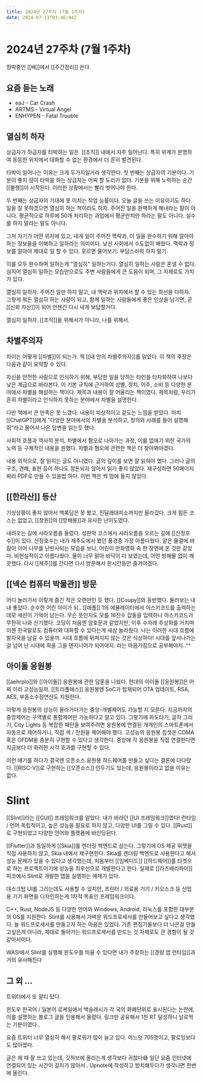 ```yaml
---
title: 2024년 27주차 (7월 1주차)
date: 2024-07-11T03:46:04Z
---
```


# 2024년 27주차 (7월 1주차)

정박중인 [[배]]에서 [[주간정리]] 쓴다.

## 요즘 듣는 노래

- eaJ - Car Crash
- ARTMS - Virtual Angel
- ENHYPEN - Fatal Trouble

## 열심히 하자

상급자가 하급자를 타박하는 일은  [[조직]] 내에서 자주 일어난다. 특히 위계가 분명하여 동등한 위치에서 대화할 수 없는 환경에서 더 흔히 발견된다.

타박이 일어나는 이유는 크게 두가지일거라 생각한다. 첫 번째는 상급자의 기분이다. 기분이 좋지 않아 타박을 하는 상급자는 어찌 할 도리가 없다. 기분을 위해 노력하는 순간 [[불행]]이 시작된다. 이러한 상황에서는 빨리 벗어나야 한다.

두 번째는 상급자의 기대에 못 미치는 작업 능률이다. 오늘 글을 쓰는 이유이기도 하다. 일을 잘 못하겠으면 열심히 하는 척이라도 하자. 주어진 일을 완벽하게 해내라는 말이 아니다. 평균적으로 하루에 50개 처리하는 과업에서 평균만치만 하라는 말도 아니다. 실수를 하지 말라는 말도 아니다.

그저 자기가 어떤 위치에 있고, 내게 일이 주어진 맥락과, 이 일을 완수하기 위해 알아야 하는 정보들을 이해하고 일하라는 의미이다. 낮선 사회에서 수도없이 배웠다. 맥락과 정보를 알아야 제대로 일 할 수 있다. 모르면 물어보기. 부담스러워 하지 말기.

이를 모두 완수하며 일하는게 "열심히" 일하는거다. 열심히 일하는 사람은 혼낼 수 없다. 심지어 열심히 일하는 모습만으로도 주변 사람들에게 큰 도움이 되며, 그 자체로도 가치가 있다.

열심히 일하자. 주어진 일만 하지 말고, 내 맥락과 위치에서 할 수 있는 최선을 다하자. 그렇게 뭐든 열심히 하는 사람이 되고, 함께 일하는 사람들에게 좋은 인상을 남기면, 곧 [[신뢰 자산]]이 되어 언젠간 다시 내게 보답할거다.

열심히 일하자. [[조직]]을 위해서가 아니라, 나를 위해서.

## 차별주의자

차이는 어떻게 [[차별]]이 되는가. 책 [[내 안의 차별주의자]]를 읽었다. 이 책의 주장은 다음과 같이 요약할 수 있다.

자신을 안전한 사람으로 인식하기 위해, 부당한 일을 당하는 타인을 타자화하여 나보다 낮은 계급으로 바라본다.
이 기본 규칙에 근거하여 성별, 정치, 이주, 소비 등 다양한 분야에서 차별을 해설하는 책이다. 제목과 내용이 잘 어울리는 책이였다. 제목처럼, 우리가 흔히 차별이라고 인식하지 못하는 분야에서 차별을 설명한다.

다만 책에서 큰 만족은 못 느꼈다. 내용이 피상적이고 겉도는 느낌을 받았다. 마치 [[ChatGPT]]에게 "다양한 분야에서의 차별을 분석하고, 정의와 사례를 들어 설명해줘"라고 물어서 나온 답변을 읽는듯 했다.

사회적 흐름과 역사적 분석, 차별에서 혐오로 나아가는 과정, 이를 없애기 위한 국가의 노력 등 구체적인 내용을 원했다. 차별과 혐오에 관련한 책은 더 찾아봐야겠다.

내용 외적으로, 잘 읽히는 글도 아니였다. 글의 깊이를 보면 잘 읽혀야 했다. 그러나 글의 구조, 견해, 표현 등이 하나도 정돈되지 않아서 읽기 좋지 않았다. 재구성하면 50페이지짜리 PDF로 만들 수 있을법 하다. 이번 책은 썩 맘에 들지 않았다.

## [[한라산]] 등산

기상상황이 좋지 않아서 백록담은 못 봤고, 진달래대피소까지만 올라갔다. 크게 힘든 코스는 없었고, [[창원]]의 [[망해봉]]과 유사한 난이도였다.

내려오는 길에 사라오름을 들렀다. 성판악 코스에서 사라오름을 오르는 길에 [[산정호수]]이 있다. 산정호수는 내가 제주도에서 봤던 풍경중 가장 아름다웠다. 얕은 물결에 바람이 이어 나무를 난반사되는 모습을 보니, 어린이 만화영화 속 한 장면에 온 것만 같았다. 비현실적이고 아름다웠다. 물이 너무 맑아 바닥이 다 보였는데, 어떤 방해물 없이 깨끗했다. 다시 [[제주]]를 간다면 다시 방문해서 한시간동안 즐겨야겠다.

## [[넥슨 컴퓨터 박물관]] 방문

어디 놀러가서 이렇게 즐긴 적은 오랜만인 듯 했다. [[Coupy]]와 동반했다. 둘러보는 내내 좋았다. 순수한 어린 아이가 되.. [[애플]] 1의 에뮬레이터에서 아스키코드를 출력하는 데모 세션이 기억이 남는다. 무슨 뜻인지도 모를 16진수 값들을 입력하니 아스키코드가 무한히 나와 신기했다. 코딩이 처음엔 암호문과 같았지만, 이후 수차례 추상화를 거치며 이젠 한국말로도 컴퓨터와 대화할 수 있다는게 새삼 놀라웠다. 나는 이러한 시대 흐름에 발자국을 남길 수 있을까. 시대 흐름에 뒤쳐지지 않는 것은 식상하다! 시대를 앞서나가는걸 넘어 난 시대에 획을 그을 엔지니어가 되어야지. 라는 마음가짐으로 공부해야지..^^

## 아이돌 응원봉

[[aehrplo]]와 [[아이돌]] 응원봉에 관한 담론을 나눴다. 현대의 아이돌 [[응원봉]]은 어찌 이리 고성능일까. [[트리플에스]] 응원봉엔 SoC가 탑재되어 OTA 업데이트, RSA, AES, 부동소수점연산도 지원한다.

이렇게 응원봉의 성능이 올라가다가는 중앙-개별제어도 가능할 지 모른다. 지금까지의 중앙제어는 구역별로 통합제어만 가능하다고 알고 있다. 그렇기에 파도타기, 글자 그리기, City Lights 등 복잡한 패턴을 보여주려면 응원봉에 연결된 개개인의 스마트폰에서 자동으로 제어하거나, 직접 색 / 전원을 제어해야 했다.
고성능의 응원봉 칩셋은 CDMA 혹은 OFDM을 충분히 구현할 수 있다고 생각한다. 중앙에 각 응원봉을 직접 연결한다면 지금보다 더 화려한 시각 효과를 구현할 수 있다.

이런 얘기를 하다가 결국엔 오픈소스 응원봉 하드웨어를 만들고 싶다는 결론에 다다랐다. [[RISC-V]]로 구현하는 [[오픈소스]] 인두기도 있는데, 응원봉이라고 없을 이유는 없다.

# Slint

[[Slint]]라는 [[GUI]] 프레임워크를 알았다. 내가 바라던 [[UI 프레임워크]]였다! 런타임 / 언어 독립적이고, 높은 성능을 필요로 하지 않고, 다양한 UI를 그릴 수 있다. [[Rust]]로 구현되었고 다양한 언어와 플랫폼에 바인딩된다.

[[Flutter]]과 동일하게 [[Skia]]를 렌더링 백엔드로 삼는다. 그렇기에 OS 제공 위젯을 직접 사용하지 않고, Skia 내에서 재구현한다. Skia를 렌더링 백엔드로 사용한다고 해서 성능 문제가 있을 수 있다고 생각했는데, 처음부터 [[임베디드]] [[하드웨어]]를 타겟으로 하는 프로젝트이기에 성능을 최우선으로 개발한다고 한다. 실제로 [[라즈베리파이]] 피코에서 Slint로 개발한 앱을 실행하는 예제가 있다.

데스크탑 UI를 그리는데도 사용할 수 있지만, 프린터 / 의료용 기기 / 키오스크 등 산업용 기기 화면을 디자인하는게 1차적 목표인 프레임워크이다.

C++, Rust, NodeJS 등 다양한 언어와 Windows, Android, 리눅스를 포함한 대부분의 OS를 지원한다.
Slint를 사용해서 가벼운 워드프로세서를 만들어보고 싶다고 생각했다. 늘 워드프로세서를 만들고자 하는 마음은 있었다. 기존 편집기들보다 더 나은걸 만들고싶은게 아니라, 제대로 돌아가는 워드프로세서를 만드는 것 자체로도 큰 경험이 될 것 같아서이다. 

WASI에서 Slint를 실행해 윈도우를 띄울 수 있다면 내가 주장하는 [[경량 앱 런타임]]과 거의 유사해진다

## 그 외 ...

트위터에서 또 알티 탔다.

윈도우 한국어 / 일본어 로케일에서 백슬래시가 각 국의 화폐단위로 표시된다는 논란에, 이를 설명하는 블로그 글을 인용해서 올렸다. 링크만 공유해서 1천 RT 달성하니 날로먹는 기분이였다..

요즘 트위터 너무 열심히 해서 팔로워가 많이 늘고 있다. 어느덧 705명이고, 팔로잉보다도 많아졌다.

글은 제 때 잘 쓰고 있는데, 깃허브에 올리는게 생각보다 귀찮다😅 일단 요즘 인터넷에 연결되어 있는 시간이 길지가 않아서.. Upnote에 작성하고 방치해두다가 생각나면 한번에 올린다.
